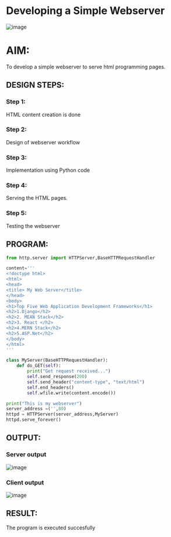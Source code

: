 # Developing a Simple Webserver
![image](https://github.com/prathyusharavi/webserver/assets/147474424/614813c2-de64-42a0-8787-5807eb42eb3f)


# AIM:

To develop a simple webserver to serve html programming pages.

## DESIGN STEPS:

### Step 1:

HTML content creation is done

### Step 2:

Design of webserver workflow

### Step 3:

Implementation using Python code

### Step 4:

Serving the HTML pages.

### Step 5:

Testing the webserver

## PROGRAM:
```py
from http.server import HTTPServer,BaseHTTPRequestHandler

content='''
<!doctype html>
<html>
<head>
<title> My Web Server</title>
</head>
<body>
<h1>Top Five Web Application Development Frameworks</h1>
<h2>1.Django</h2>
<h2>2. MEAN Stack</h2>
<h2>3. React </h2>
<h2>4.MERN Stack</h2>
<h2>5.ASP.Net</h2>
</body>
</html>
'''

class MyServer(BaseHTTPRequestHandler):
    def do_GET(self):
        print("Get request received...")
        self.send_response(200) 
        self.send_header("content-type", "text/html")       
        self.end_headers()
        self.wfile.write(content.encode())

print("This is my webserver") 
server_address =('',80)
httpd = HTTPServer(server_address,MyServer)
httpd.serve_forever()
```
## OUTPUT:

### Server output
![image](https://github.com/prathyusharavi/webserver/assets/147474424/2168af34-4de2-4ada-92a6-9bd041710e0b)

### Client output

![image](https://github.com/prathyusharavi/webserver/assets/147474424/614813c2-de64-42a0-8787-5807eb42eb3f)


## RESULT:
The program is executed succesfully
